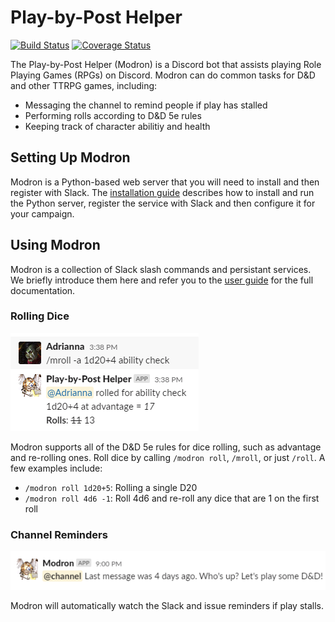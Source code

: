 # Play-by-Post Helper

[![Build Status](https://travis-ci.org/WardLT/play-by-post-helper.svg?branch=master)](https://travis-ci.org/WardLT/play-by-post-helper)
[![Coverage Status](https://coveralls.io/repos/github/WardLT/play-by-post-helper/badge.svg?branch=master)](https://coveralls.io/github/WardLT/play-by-post-helper?branch=master)

The Play-by-Post Helper (Modron) is a Discord bot that assists playing Role Playing Games (RPGs) on Discord.
Modron can do common tasks for D&D and other TTRPG games, including:

- Messaging the channel to remind people if play has stalled
- Performing rolls according to D&D 5e rules
- Keeping track of character abilitiy and health

## Setting Up Modron

Modron is a Python-based web server that you will need to install and then register with Slack.
The [installation guide](./docs/installation.md) describes how to install 
and run the Python server, register the service with Slack and 
then configure it for your campaign.

## Using Modron

Modron is a collection of Slack slash commands and persistant services. 
We briefly introduce them here and refer you to the [user guide](./docs/user-guide.md)
for the full documentation. 

### Rolling Dice

![rolling_dice](docs/img/roll-command.png)

Modron supports all of the D&D 5e rules for dice rolling, such
as advantage and re-rolling ones.
Roll dice by calling `/modron roll`, `/mroll`, or just `/roll`.
A few examples include:

   - `/modron roll 1d20+5`: Rolling a single D20
   - `/modron roll 4d6 -1`: Roll 4d6 and re-roll any dice that are 1 on the first roll

### Channel Reminders

![reminder](docs/img/reminder.png) 

Modron will automatically watch the Slack and issue reminders if play stalls.
